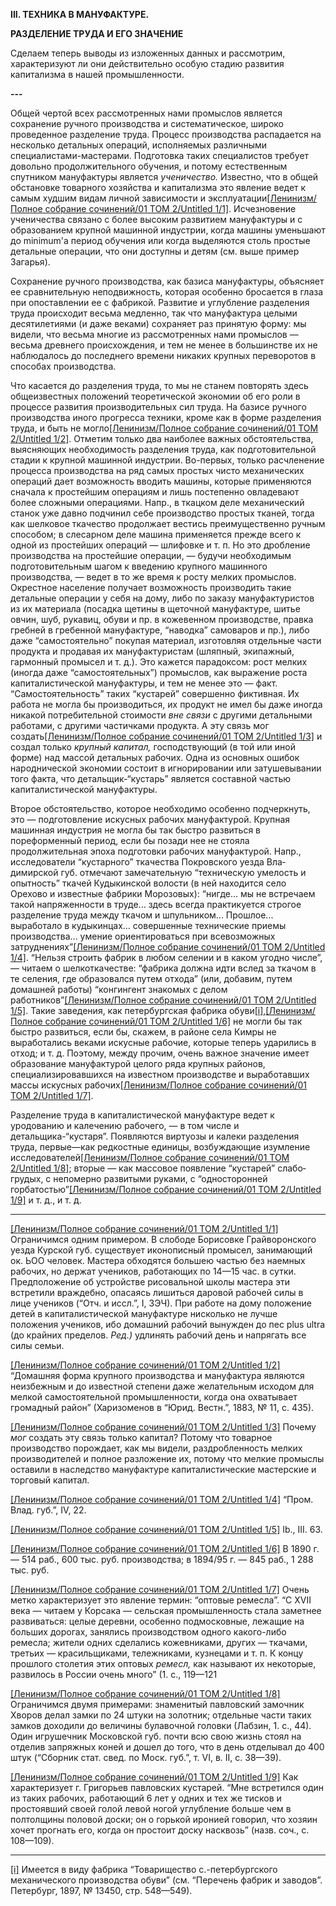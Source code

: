 **III. ТЕХНИКА В МАНУФАКТУРЕ.**

**РАЗДЕЛЕНИЕ ТРУДА И ЕГО ЗНАЧЕНИЕ**

Сделаем теперь выводы из изложенных данных и рас­смотрим, характеризуют ли они действительно особую стадию развития капитализма в нашей промышленности.

**---**

Общей чертой всех рассмотренных нами промыслов является сохранение ручного производства и система­тическое, широко проведенное разделение труда. Про­цесс производства распадается на несколько детальных операций, исполняемых различными специалистами-мастерами. Подготовка таких специалистов требует довольно продолжительного обучения, и потому есте­ственным спутником мануфактуры является _учениче­ство._ Известно, что в общей обстановке товарного хозяйства и капитализма это явление ведет к самым худшим видам личной зависимости и эксплуатации[[Ленинизм/Полное собрание сочинений/01 ТОМ 2/Untitled 1/1]](#_ftn1). Исчезновение ученичества связано с более высоким развитием мануфактуры и с образованием крупной машинной индустрии, когда машины уменьшают до minimum'а период обучения или когда выделяются столь простые детальные операции, что они доступны и детям (см. выше пример Загарья).

Сохранение ручного производства, как базиса мануфактуры, объясняет ее сравнительную непо­движность, которая особенно бросается в глаза при опоставлении ее с фабрикой. Развитие и углубле­ние разделения труда происходит весьма медленно, так что мануфактура целыми десятилетиями (и даже веками) сохраняет раз принятую форму: мы видели, что весьма многие из рассмотренных нами промыс­лов — весьма древнего происхождения, и тем не менее в большинстве их не наблюдалось до последнего вре­мени никаких крупных переворотов в способах произ­водства.

Что касается до разделения труда, то мы не станем повторять здесь общеизвестных положений теоретиче­ской экономии об его роли в процессе развития произ­водительных сил труда. На базисе ручного производ­ства иного прогресса техники, кроме как в форме разделения труда, и быть не могло[[Ленинизм/Полное собрание сочинений/01 ТОМ 2/Untitled 1/2]](#_ftn2). Отметим только два наиболее важных обстоятельства, выясняющих необходимость разделения труда, как подготовительной стадии к крупной машинной индустрии. Во-первых, только расчленение процесса производства на ряд самых простых чисто механических операций дает возможность вводить машины, которые применяются сначала к простейшим операциям и лишь постепенно овладевают более сложными операциями. Напр., в ткац­ком деле механический станок уже давно подчинил себе производство простых тканей, тогда как шелковое ткачество продолжает вестись преимущественно руч­ным способом; в слесарном деле машина применяется прежде всего к одной из простейших операций — шли­фовке и т. п. Но это дробление производства на про­стейшие операции, — будучи необходимым подгото­вительным шагом к введению крупного машинного производства, — ведет в то же время к росту мелких промыслов. Окрестное население получает возможность производить такие детальные операции у себя на дому, либо по заказу мануфактуристов из их материала (посадка щетины в щеточной мануфактуре, шитье овчин, шуб, рукавиц, обуви и пр. в кожевенном про­изводстве, правка гребней в гребенной мануфактуре, “наводка” самоваров и пр.), либо даже “самостоятельно” покупая материал, изготовляя отдельные части про­дукта и продавая их мануфактуристам (шляпный, экипажный, гармонный промысел и т. д.). Это кажется парадоксом: рост мелких (иногда даже “самостоятель­ных”) промыслов, как выражение роста капиталисти­ческой мануфактуры, и тем не менее это — факт. “Самостоятельность” таких “кустарей” совершенно фиктивная. Их работа не могла бы производиться, их продукт не имел бы даже иногда никакой потре­бительной стоимости _вне связи_ с другими детальными работами, с другими частичками продукта. А эту связь мог создать[[Ленинизм/Полное собрание сочинений/01 ТОМ 2/Untitled 1/3]](#_ftn3) и создал только _крупный капи­тал,_ господствующий (в той или иной форме) над массой детальных рабочих. Одна из основных ошибок народнической экономии состоит в игнорировании или затушевывании того факта, что детальщик-“кустарь” является составной частью капиталистической ману­фактуры.

Второе обстоятельство, которое необходимо особенно подчеркнуть, это — подготовление искусных рабочих мануфактурой. Крупная машинная индустрия не могла бы так быстро развиться в пореформенный период, если бы позади нее не стояла продолжительная эпоха подготовки рабочих мануфактурой. Напр., исследова­тели “кустарного” ткачества Покровского уезда Вла­димирской губ. отмечают замечательную “техническую умелость и опытность” ткачей Кудыкинской волости (в ней находится село Орехово и известные фабрики Морозовых): “нигде... мы не встречаем такой напря­женности в труде... здесь всегда практикуется строгое разделение труда между ткачом и шпульником... Прош­лое... выработало в кудыкинцах... совершенные технические приемы производства... умение ориентироваться при всевозможных затруднениях”[[Ленинизм/Полное собрание сочинений/01 ТОМ 2/Untitled 1/4]](#_ftn4). “Нельзя строить фабрик в любом селении и в каком угодно числе”, — читаем о шелкоткачестве: “фабрика должна идти вслед за ткачом в те селения, где образовался путем отхода” (или, добавим, путем домашней работы) “конгингент знакомых с делом работников”[[Ленинизм/Полное собрание сочинений/01 ТОМ 2/Untitled 1/5]](#_ftn5). Такие заведения, как петербургская фабрика обуви[[i]](#_edn1),[[Ленинизм/Полное собрание сочинений/01 ТОМ 2/Untitled 1/6]](#_ftn6) не могли бы так быстро развиться, если бы, скажем, в районе села Кимры не выработались веками искус­ные рабочие, которые теперь ударились в отход; и т. д. Поэтому, между прочим, очень важное значение имеет образование мануфактурой целого ряда крупных райо­нов, специализировавшихся на известном производстве и выработавших массы искусных рабочих[[Ленинизм/Полное собрание сочинений/01 ТОМ 2/Untitled 1/7]](#_ftn7).

Разделение труда в капиталистической мануфактуре ведет к уродованию и калечению рабочего, — в том числе и детальщика-“кустаря”. Появляются виртуозы и калеки разделения труда, первые—как редкостные еди­ницы, возбуждающие изумление исследователей[[Ленинизм/Полное собрание сочинений/01 ТОМ 2/Untitled 1/8]](#_ftn8); вторые — как массовое появление “кустарей” слабо­грудых, с непомерно развитыми руками, с “односторон­ней горбатостью”[[Ленинизм/Полное собрание сочинений/01 ТОМ 2/Untitled 1/9]](#_ftn9) и т. д., и т. д.

  

---

[[Ленинизм/Полное собрание сочинений/01 ТОМ 2/Untitled 1/1]](#_ftnref1) Ограничимся одним примером. В слободе Борисовке Грайворонского уезда Курской губ. существует иконописный промысел, занимающий ок. ЬОО человек. Мастера обходятся большею частью без наемных рабочих, но держат учеников, работающих по 14—15 час. в сутки. Предположение об устройстве рисовальной школы мастера эти встретили враждебно, опа­саясь лишиться даровой рабочей силы в лице учеников (“Отч. и иссл.”, I, ЗЭЧ). При работе на дому положение детей в капиталистической ману­фактуре нисколько не лучше положения учеников, ибо домашний рабочий вынужден до пес plus ultra (до крайних пределов. _Ред.)_ удлинять рабо­чий день и напрягать все силы семьи.

[[Ленинизм/Полное собрание сочинений/01 ТОМ 2/Untitled 1/2]](#_ftnref2) “Домашняя форма крупного производства и мануфактура являются неизбежным и до известной степени даже желательным исходом для мелкой самостоятельной промышленности, когда она охватывает громадный район” (Харизоменов в “Юрид. Вестн.”, 1883, № 11, с. 435).

[[Ленинизм/Полное собрание сочинений/01 ТОМ 2/Untitled 1/3]](#_ftnref3) Почему _мог_ создать эту связь только капитал? Потому что товар­ное производство порождает, как мы видели, раздробленность мелких производителей и полное разложение их, потому что мелкие промыслы оставили в наследство мануфактуре капиталистические мастерские и тор­говый капитал.

[[Ленинизм/Полное собрание сочинений/01 ТОМ 2/Untitled 1/4]](#_ftnref4) “Пром. Влад. губ.”, IV, 22.

[[Ленинизм/Полное собрание сочинений/01 ТОМ 2/Untitled 1/5]](#_ftnref5) Ib., III. 63.

[[Ленинизм/Полное собрание сочинений/01 ТОМ 2/Untitled 1/6]](#_ftnref6) В 1890 г. — 514 раб., 600 тыс. руб. производства; в 1894/95 г. — 845 раб., 1 288 тыс. руб.

[[Ленинизм/Полное собрание сочинений/01 ТОМ 2/Untitled 1/7]](#_ftnref7) Очень метко характеризует это явление термин: “оптовые ре­месла”. “С XVII века — читаем у Корсака — сельская промышленность стала заметнее развиваться: целые деревни, особенно подмосковные, ле­жащие на больших дорогах, занялись производством одного какого-либо ремесла; жители одних сделались кожевниками, других — ткачами, тре­тьих — красильщиками, тележниками, кузнецами и т. п. К концу прош­лого столетия этих оптовых _ремесл,_ как называют их некоторые, развилось в России очень много” (1. с., 119—121

[[Ленинизм/Полное собрание сочинений/01 ТОМ 2/Untitled 1/8]](#_ftnref8) Ограничимся двумя примерами: знаменитый павловский замоч­ник Хворов делал замки по 24 штуки на золотник; отдельные части таких замков доходили до величины булавочной головки (Лабзин, 1. с., 44). Один игрушечник Московской губ. почти всю свою жизнь стоял на отделив запряжных коней и дошел до того, что в день отделывал до 400 штук (“Сбор­ник стат. свед. по Моск. губ.”, т. VI, в. II, с. 38—39).

[[Ленинизм/Полное собрание сочинений/01 ТОМ 2/Untitled 1/9]](#_ftnref9) Как характеризует г. Григорьев павловских кустарей. “Мне встре­тился один из таких рабочих, работающий 6 лет у одних и тех же тисков и простоявший своей голой левой ногой углубление больше чем в полтол­щины половой доски; он о горькой иронией говорил, что хозяин хочет прогнать его, когда он простоит доску насквозь” (назв. соч., с. 108—109).

  

---

[[i]](#_ednref1) Имеется в виду фабрика “Товарищество с.-петербургского механического производства обуви” (см. “Перечень фабрик и заводов”. Петербург, 1897, № 13450, стр. 548—549).